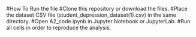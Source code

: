 #How To Run the file 
#Clone this repository or download the files.
#Place the dataset CSV file (student_depression_dataset(1).csv) in the same directory.
#Open A2_code.ipynb in Jupyter Notebook or JupyterLab.
#Run all cells in order to reproduce the analysis.
